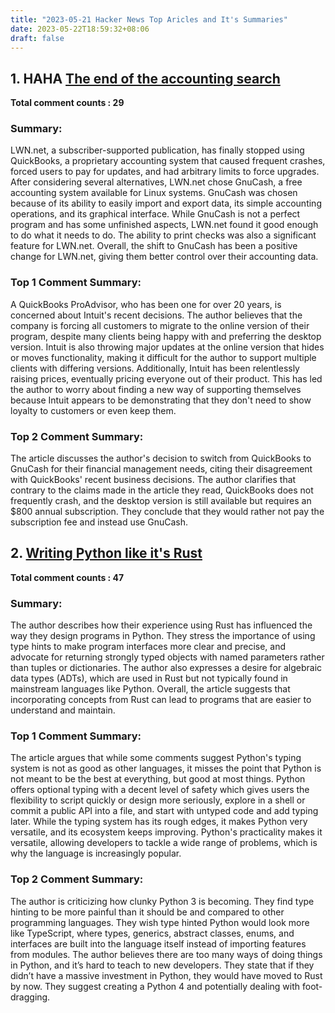 ```yaml
---
title: "2023-05-21 Hacker News Top Aricles and It's Summaries"
date: 2023-05-22T18:59:32+08:06
draft: false
---
```

## 1. HAHA [The end of the accounting search](https://news.ycombinator.com/item?id=36021197)

**Total comment counts : 29**

### Summary:

 LWN.net, a subscriber-supported publication, has finally stopped using QuickBooks, a proprietary accounting system that caused frequent crashes, forced users to pay for updates, and had arbitrary limits to force upgrades. After considering several alternatives, LWN.net chose GnuCash, a free accounting system available for Linux systems. GnuCash was chosen because of its ability to easily import and export data, its simple accounting operations, and its graphical interface. While GnuCash is not a perfect program and has some unfinished aspects, LWN.net found it good enough to do what it needs to do. The ability to print checks was also a significant feature for LWN.net. Overall, the shift to GnuCash has been a positive change for LWN.net, giving them better control over their accounting data.

### Top 1 Comment Summary:

 A QuickBooks ProAdvisor, who has been one for over 20 years, is concerned about Intuit's recent decisions. The author believes that the company is forcing all customers to migrate to the online version of their program, despite many clients being happy with and preferring the desktop version. Intuit is also throwing major updates at the online version that hides or moves functionality, making it difficult for the author to support multiple clients with differing versions. Additionally, Intuit has been relentlessly raising prices, eventually pricing everyone out of their product. This has led the author to worry about finding a new way of supporting themselves because Intuit appears to be demonstrating that they don't need to show loyalty to customers or even keep them.

### Top 2 Comment Summary:

 The article discusses the author's decision to switch from QuickBooks to GnuCash for their financial management needs, citing their disagreement with QuickBooks' recent business decisions. The author clarifies that contrary to the claims made in the article they read, QuickBooks does not frequently crash, and the desktop version is still available but requires an $800 annual subscription. They conclude that they would rather not pay the subscription fee and instead use GnuCash.

## 2. [Writing Python like it's Rust](https://news.ycombinator.com/item?id=36018621)

**Total comment counts : 47**

### Summary:

 The author describes how their experience using Rust has influenced the way they design programs in Python. They stress the importance of using type hints to make program interfaces more clear and precise, and advocate for returning strongly typed objects with named parameters rather than tuples or dictionaries. The author also expresses a desire for algebraic data types (ADTs), which are used in Rust but not typically found in mainstream languages like Python. Overall, the article suggests that incorporating concepts from Rust can lead to programs that are easier to understand and maintain.

### Top 1 Comment Summary:

 The article argues that while some comments suggest Python's typing system is not as good as other languages, it misses the point that Python is not meant to be the best at everything, but good at most things. Python offers optional typing with a decent level of safety which gives users the flexibility to script quickly or design more seriously, explore in a shell or commit a public API into a file, and start with untyped code and add typing later. While the typing system has its rough edges, it makes Python very versatile, and its ecosystem keeps improving. Python's practicality makes it versatile, allowing developers to tackle a wide range of problems, which is why the language is increasingly popular.

### Top 2 Comment Summary:

 The author is criticizing how clunky Python 3 is becoming. They find type hinting to be more painful than it should be and compared to other programming languages. They wish type hinted Python would look more like TypeScript, where types, generics, abstract classes, enums, and interfaces are built into the language itself instead of importing features from modules. The author believes there are too many ways of doing things in Python, and it’s hard to teach to new developers. They state that if they didn’t have a massive investment in Python, they would have moved to Rust by now. They suggest creating a Python 4 and potentially dealing with foot-dragging.

